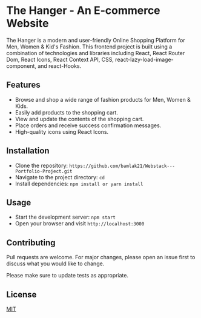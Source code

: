 # The Hanger - An E-commerce Website

The Hanger is a modern and user-friendly Online Shopping Platform for Men, Women & Kid's Fashion. This frontend project is built using a combination of technologies and libraries including React, React Router Dom, React Icons, React Context API, CSS, react-lazy-load-image-component, and react-Hooks.

## Features

- Browse and shop a wide range of fashion products for Men, Women & Kids.
- Easily add products to the shopping cart.
- View and update the contents of the shopping cart.
- Place orders and receive success confirmation messages.
- High-quality icons using React Icons.

## Installation

- Clone the repository: `https://github.com/bamlak21/Webstack---Portfolio-Project.git`
- Navigate to the project directory: `cd`
- Install dependencies: `npm install or yarn install`

## Usage

- Start the development server: `npm start`
- Open your browser and visit `http://localhost:3000`

## Contributing

Pull requests are welcome. For major changes, please open an issue first
to discuss what you would like to change.

Please make sure to update tests as appropriate.

## License

[MIT](https://choosealicense.com/licenses/mit/)

